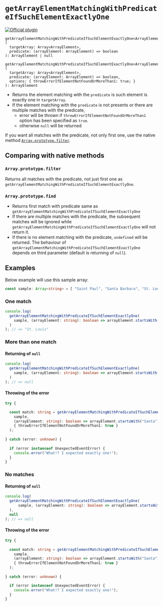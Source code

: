# `getArrayElementMatchingWithPredicateIfSuchElementExactlyOne`

[![Official plugin](https://img.shields.io/badge/IntelliJ_IDEA_Live_Template-getArrayElementMatchingWithPredicateIfSuchElementExactlyOne-blue.svg?style=flat)](https://plugins.jetbrains.com/plugin/17638-yamato-daiwa-es-extensions)

```
getArrayElementMatchingWithPredicateIfSuchElementExactlyOne<ArrayElement>(
  targetArray: Array<ArrayElement>, 
  predicate: (arrayElement: ArrayElement) => boolean
): ArrayElement | null

getArrayElementMatchingWithPredicateIfSuchElementExactlyOne<ArrayElement>(
  targetArray: Array<ArrayElement>, 
  predicate: (arrayElement: ArrayElement) => boolean,
  options: { throwErrorIfElementNotFoundOrMoreThan1: true; }
): ArrayElement
```

* Returns the element matching with the `predicate` is such element is exactly one in `targetArray`.
* If the element matching with the `predicate` is not presents or there are multiple matches with the predicate,
  * error will be thrown if `throwErrorIfElementNotFoundOrMoreThan1` option has been specified as `true`.
  * otherwise `null` will be returned

If you want all matches with the predicate, not only first one, use the native method 
[`Array.prototype.filter`](https://developer.mozilla.org/ja/docs/Web/JavaScript/Reference/Global_Objects/Array/filter).


## Comparing with native methods

### `Array.prototype.filter`

Returns all matches with the predicate, not just first one as `getArrayElementMatchingWithPredicateIfSuchElementExactlyOne`.

### `Array.prototype.find`

* Returns first match with predicate same as `getArrayElementMatchingWithPredicateIfSuchElementExactlyOne`
* If there are multiple matches with the predicate, the subsequent matches will be ignored while
  `getArrayElementMatchingWithPredicateIfSuchElementExactlyOne` will not return it.
* If there is no element matching with the predicate, `undefined` will be returned. The behaviour of
  `getArrayElementMatchingWithPredicateIfSuchElementExactlyOne` depends on third parameter (default is returning of `null`).


## Examples

Below example will use this sample array:

```typescript
const sample: Array<string> = [ "Saint Paul", "Santa Barbara", "St. Louis", "Santa Monica" ];
```

### One match

```typescript
console.log(
  getArrayElementMatchingWithPredicateIfSuchElementExactlyOne(
    sample, (arrayElement: string): boolean => arrayElement.startsWith("St.")
  )
); // => "St. Louis"
```

### More than one match
#### Returning of `null`

```typescript
console.log(
  getArrayElementMatchingWithPredicateIfSuchElementExactlyOne(
    sample, (arrayElement: string): boolean => arrayElement.startsWith("Santa")
  )
); // => null
```

#### Throwing of the error

```typescript
try {

  const match: string = getArrayElementMatchingWithPredicateIfSuchElementExactlyOne(
    sample,
    (arrayElement: string): boolean => arrayElement.startsWith("Santa"),
    { throwErrorIfElementNotFoundOrMoreThan1: true }
  );
  
} catch (error: unknown) {
  
  if (error instanceof UnexpectedEventError) {
    console.error("What!? I expected exactly one!");  
  }
}
```

### No matches
#### Returning of `null`

```typescript
console.log(
  getArrayElementMatchingWithPredicateIfSuchElementExactlyOne(
      sample, (arrayElement: string): boolean => arrayElement.startsWith("Las")
  ),
  null
); // => null
```

#### Throwing of the error

```typescript
try {
  
  const match: string = getArrayElementMatchingWithPredicateIfSuchElementExactlyOne(
    sample,
    (arrayElement: string): boolean => arrayElement.startsWith("Santa"),
    { throwErrorIfElementNotFoundOrMoreThan1: true }
  );
  
} catch (error: unknown) {

  if (error instanceof UnexpectedEventError) {
    console.error("What!? I expected exactly one!");
  }
}
```
